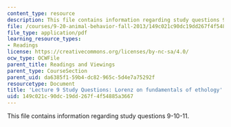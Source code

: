 ```yaml
---
content_type: resource
description: This file contains information regarding study questions 9-10-11.
file: /courses/9-20-animal-behavior-fall-2013/149c021c90dc19dd267f4f54885a3667_MIT9_20F13_L9_10_11_Qs.pdf
file_type: application/pdf
learning_resource_types:
- Readings
license: https://creativecommons.org/licenses/by-nc-sa/4.0/
ocw_type: OCWFile
parent_title: Readings and Viewings
parent_type: CourseSection
parent_uid: da6385f1-59b4-dc82-965c-5d4e7a75292f
resourcetype: Document
title: 'Lecture 9 Study Questions: Lorenz on fundamentals of ethology'
uid: 149c021c-90dc-19dd-267f-4f54885a3667
---
```

This file contains information regarding study questions 9-10-11.